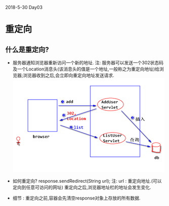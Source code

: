 2018-5-30  Day03
# 重定向
## 什么是重定向?
- 服务器通知浏览器重新访问一个新的地址.
	  注:
		 服务器可以发送一个302状态码及一个Location消息头(该消息头的值是一个地址,一般称之为重定向地址)给浏览器;浏览器收到之后,会立即向重定向地址发送请求.
![](redirect.png)

- 如何重定向?
	  response.sendRedirect(String url);
	  注:
	    url : 重定向地址.(可以定向到任意可访问的网址)
		      重定向之后,浏览器地址栏的地址会发生变化.

- 细节 : 重定向之前,容器会先清空response对象上存放的所有数据.